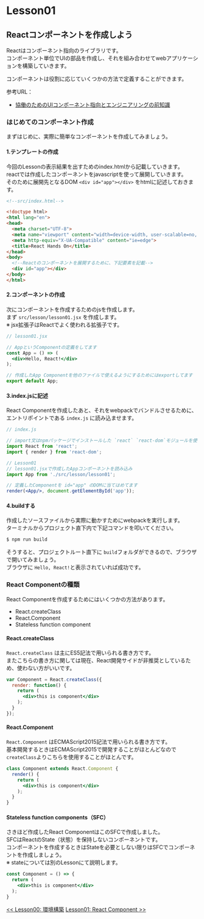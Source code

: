 # Lesson01
## Reactコンポーネントを作成しよう
Reactはコンポーネント指向のライブラリです。<br>
コンポーネント単位でUIの部品を作成し、それを組み合わせてwebアプリケーションを構築していきます。<br>

コンポーネントは役割に応じていくつかの方法で定義することができます。<br>

参考URL：
- [協働のためのUIコンポーネント指向とエンジニアリングの前知識](https://m.axross.io/%E3%82%A8%E3%83%B3%E3%82%B8%E3%83%8B%E3%82%A2%E3%83%AA%E3%83%B3%E3%82%B0%E3%81%AB%E3%81%8A%E3%81%91%E3%82%8Bui%E3%82%B3%E3%83%B3%E3%83%9D%E3%83%BC%E3%83%8D%E3%83%B3%E3%83%88%E6%8C%87%E5%90%91%E3%81%AE%E8%80%83%E3%81%88%E6%96%B9%E3%81%A8%E5%8D%94%E5%83%8D%E3%81%AB%E3%81%A4%E3%81%84%E3%81%A6-2c3dbca01ab9)


### はじめてのコンポーネント作成
まずはじめに、実際に簡単なコンポーネントを作成してみましょう。

#### 1.テンプレートの作成
今回のLessonの表示結果を出すためのindex.htmlから記載していきます。<br>
reactでは作成したコンポーネントをjavascriptを使って展開していきます。<br>
そのために展開先となるDOM `<div id="app"></div>` をhtmlに記述しておきます。

```html
<!--src/index.html-->

<!doctype html>
<html lang="en">
<head>
  <meta charset="UTF-8">
  <meta name="viewport" content="width=device-width, user-scalable=no, initial-scale=1.0, maximum-scale=1.0, minimum-scale=1.0">
  <meta http-equiv="X-UA-Compatible" content="ie=edge">
  <title>React Hands On</title>
</head>
<body>
  <!--Reactのコンポーネントを展開するために、下記要素を記載-->
  <div id="app"></div>
</body>
</html>
```

#### 2.コンポーネントの作成
次にコンポーネントを作成するためのjsを作成します。<br>
まず `src/lesson/lesson01.jsx` を作成します。<br>
※ jsx拡張子はReactでよく使われる拡張子です。

```jsx harmony
// lesson01.jsx

// AppというComponentの定義をしてます
const App = () => (
  <div>Hello, React!</div>
);

// 作成したApp Componentを他のファイルで使えるようにするためにはexportしてます
export default App;
```

#### 3.index.jsに記述
React Componentを作成したあと、それをwebpackでバンドルさせるために、エントリポイントである `index.js` に読み込ませます。

```jsx harmony
// index.js

// import文はnpmパッケージでインストールした `react` `react-dom`モジュールを使うために呼び出してます
import React from 'react';
import { render } from 'react-dom';

// Lesson01
// lesson01.jsxで作成したAppコンポーネントを読み込み
import App from './src/lesson/lesson01';

// 定義したComponentを id="app" のDOMに当てはめてます
render(<App/>, document.getElementById('app'));
```

#### 4.buildする
作成したソースファイルから実際に動かすためにwebpackを実行します。<br>
ターミナルからプロジェクト直下内で下記コマンドを叩いてください。

```bash
$ npm run build
```

そうすると、プロジェクトルート直下に `build`フォルダができるので、ブラウザで開いてみましょう。<br>
ブラウザに `Hello, React!`と表示されていれば成功です。


### React Componentの種類
React Componentを作成するためにはいくつかの方法があります。

- React.createClass
- React.Component
- Stateless function component 

#### React.createClass
`React.createClass` は主にES5記法で用いられる書き方です。<br>
またこちらの書き方に関しては現在、React開発サイドが非推奨としているため、使わない方がいいです。

```jsx harmony
var Component = React.createClass({
  render: function() {
    return (
      <div>this is component</div>
    );
  }
});
```

#### React.Component
`React.Component` はECMAScript2015記法で用いられる書き方です。<br>
基本開発するときはECMAScript2015で開発することがほとんどなので `createClass`よりこちらを使用することがほとんです。
```jsx harmony
class Component extends React.Component {
  render() {
    return (
      <div>this is component</div>
    );
  }
}
```


#### Stateless function components（SFC）
さきほど作成したReact ComponentはこのSFCで作成しました。<br>
SFCはReactのState（状態）を保持しないコンポーネントです。<br>
コンポーネントを作成するときはStateを必要としない限りはSFCでコンポーネントを作成しましょう。<br>
※ stateについては別のLessonにて説明します。
```jsx harmony
const Component = () => {
  return (
    <div>this is component</div>
  );
}
```

<span align="left">[<< Lesson00: 環境構築](lesson00.md)</span>
<span align="right">[Lesson01: React Component >>](lesson02.md)</span>
